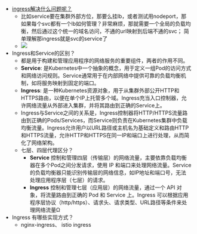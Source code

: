- [ingress解决什么问题呢？](https://blog.haohtml.com/archives/19945)
	- 比如service要在集群外部方位，那要么挂lb，或者测试用nodeport，那如果每个svc都有一个lb如何管理？非常麻烦，那就需要一个全局的负载均衡，然后通过这个统一的域名访问，不通的url映射到后端不通的svc； 简单理解那ingress就是svc的service了
	- ![](https://blogstatic.haohtml.com/uploads/2021/04/d2b5ca33bd970f64a6301fa75ae2eb22-8.png)
- Ingress和Service的区别？
	- 都是用于构建和管理应用程序的网络服务的重要组件，两者的作用不同。
	- **Service**: 是Kubernetes中一个抽象的概念，用于定义一组Pod的访问方式和网络访问规则。Service通常用于在内部网络中提供可靠的负载均衡机制，如将服务映射到固定的端口。
	- **Ingress**: 是一种Kubernetes资源对象，用于从集群外部公开HTTP和HTTPS路由，以便在单个IP上托管多个域。Ingress充当入口控制器，允许网络流量从外部进入集群，并将其路由到正确的Service上。
	- Ingress与Service之间的关系是，Ingress控制器将HTTP/HTTPS流量路由到正确的Pods/Services，而Service则负责在Kubernetes集群中负载均衡流量。Ingress允许用户以URL路径或主机名为基础定义和路由HTTP和HTTPS流量，允许HTTP和HTTPS在同一IP和端口上进行处理，从而简化了网络架构。
	- 七层、四层代理区分？
		- **Service** 控制和管理四层（传输层）的网络流量，主要依靠负载均衡器在多个Pod之间分发请求，使用 IP 和端口来处理网络流量。Service 的负载均衡器只能识别传输层的网络信息，如IP地址和端口号，无法处理应用程序层（七层）的请求。
		- **Ingress** 控制和管理七层（应用层）的网络流量，通过一个 API 对象，将流量路由到正确的 Pod 和 Service 上。Ingress 可以根据应用程序层协议（http/https）、请求头、请求类型、URL路径等条件来处理网络流量Ω
- Ingress 有哪些实现方式？
	- nginx-ingress、 istio ingress